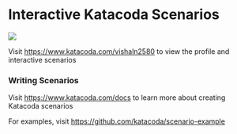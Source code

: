 # Interactive Katacoda Scenarios

[![](http://shields.katacoda.com/katacoda/vishaln2580/count.svg)](https://www.katacoda.com/vishaln2580 "Get your profile on Katacoda.com")

Visit https://www.katacoda.com/vishaln2580 to view the profile and interactive scenarios

### Writing Scenarios
Visit https://www.katacoda.com/docs to learn more about creating Katacoda scenarios

For examples, visit https://github.com/katacoda/scenario-example
